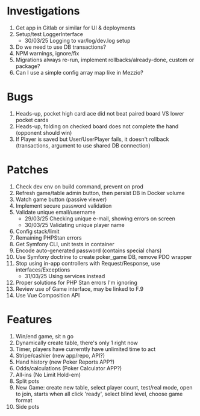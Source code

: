 # Investigations

1. Get app in Gitlab or similar for UI & deployments
2. Setup/test LoggerInterface
    * 30/03/25 Logging to var/log/dev.log setup
3. Do we need to use DB transactions?
4. NPM warnings, ignore/fix
5. Migrations always re-run, implement rollbacks/already-done, custom or package?
6. Can I use a simple config array map like in Mezzio?

# Bugs

1. Heads-up, pocket high card ace did not beat paired board VS lower pocket cards
2. Heads-up, folding on checked board does not complete the hand (opponent should win)
3. If Player is saved but User/UserPlayer fails, it doesn't rollback (transactions, argument to use shared DB connection)

# Patches

1. Check dev env on build command, prevent on prod
2. Refresh game/table admin button, then persist DB in Docker volume
3. Watch game button (passive viewer)
4. Implement secure password validation
5. Validate unique email/username
    * 29/03/25 Checking unique e-mail, showing errors on screen
    * 30/03/25 Validating unique player name
6. Config stack/limit 
7. Remaining PHPStan errors
8. Get Symfony CLI, unit tests in container
9. Encode auto-generated password (contains special chars)
10. Use Symfony doctrine to create poker_game DB, remove PDO wrapper
11. Stop using in-app controllers with Request/Response, use interfaces/Exceptions
    * 31/03/25 Using services instead
12. Proper solutions for PHP Stan errors I'm ignoring
13. Review use of Game interface, may be linked to F.9
14. Use Vue Composition API

# Features

1. Win/end game, sit n go
2. Dynamically create table, there's only 1 right now
3. Timer, players have currerntly have unlimited time to act
4. Stripe/cashier (new app/repo, API?)
5. Hand history (new Poker Reports APP?)
6. Odds/calculations (Poker Calculator APP?)
7. All-ins (No Limit Hold-em)
8. Split pots
9. New Game: create new table, select player count, test/real mode, open to join, starts when all click 'ready', select blind level, choose game format
10. Side pots